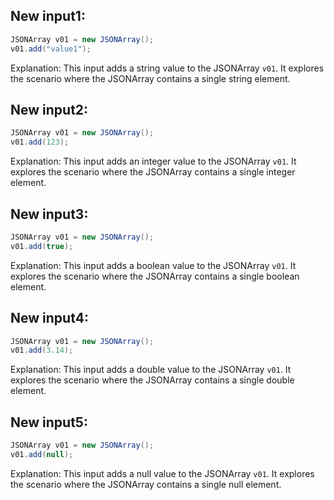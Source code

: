 ## New input1:
```java
JSONArray v01 = new JSONArray();
v01.add("value1");
```
Explanation: This input adds a string value to the JSONArray `v01`. It explores the scenario where the JSONArray contains a single string element.

## New input2:
```java
JSONArray v01 = new JSONArray();
v01.add(123);
```
Explanation: This input adds an integer value to the JSONArray `v01`. It explores the scenario where the JSONArray contains a single integer element.

## New input3:
```java
JSONArray v01 = new JSONArray();
v01.add(true);
```
Explanation: This input adds a boolean value to the JSONArray `v01`. It explores the scenario where the JSONArray contains a single boolean element.

## New input4:
```java
JSONArray v01 = new JSONArray();
v01.add(3.14);
```
Explanation: This input adds a double value to the JSONArray `v01`. It explores the scenario where the JSONArray contains a single double element.

## New input5:
```java
JSONArray v01 = new JSONArray();
v01.add(null);
```
Explanation: This input adds a null value to the JSONArray `v01`. It explores the scenario where the JSONArray contains a single null element.